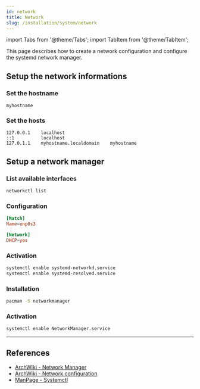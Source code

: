 ```yaml
---
id: network
title: Network
slug: /installation/system/network
---
```


<head>
  <title>System network | Arcadia</title>
</head>

import Tabs from '@theme/Tabs';
import TabItem from '@theme/TabItem';

This page describes how to create a network configuration and configure the systemd network manager.

## Setup the network informations

### Set the hostname

```text title="/etc/hostname"
myhostname
```

### Set the hosts

```text title="/etc/hosts"
127.0.0.1    localhost
::1          localhost
127.0.1.1    myhostname.localdomain    myhostname
```

## Setup a network manager

<Tabs>
  <TabItem value="systemd-networkd" label="Systemd Networkd" default>

<h3>List available interfaces</h3>

```bash
networkctl list
```

<h3>Configuration</h3>

``` conf title="/etc/systemd/network/20-wired.network"
[Match]
Name=enp0s3

[Network]
DHCP=yes
```

<h3>Activation</h3>

``` bash
systemctl enable systemd-networkd.service
systemctl enable systemd-resolved.service
```

  </TabItem>
  <TabItem value="network-manager" label="Network Manager">

<h3>Installation</h3>

``` bash
pacman -S networkmanager
```

<h3>Activation</h3>

``` bash
systemctl enable NetworkManager.service
```

  </TabItem>
</Tabs>

---

## References

- [ArchWiki - Network Manager](https://wiki.archlinux.org/title/NetworkManager)
- [ArchWiki - Network configuration](https://wiki.archlinux.org/index.php/Network_configuration)
- [ManPage - Systemctl](https://jlk.fjfi.cvut.cz/arch/manpages/man/core/systemd/systemctl.1.en)
